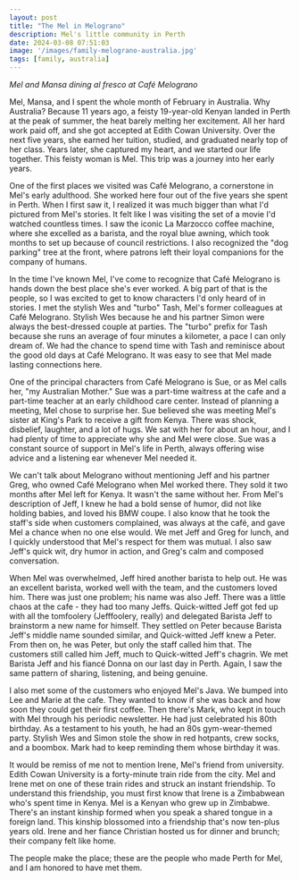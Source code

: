 ```yaml
---
layout: post
title: "The Mel in Melograno"
description: Mel's little community in Perth
date: 2024-03-08 07:51:03
image: '/images/family-melograno-australia.jpg'
tags: [family, australia]
---
```


_Mel and Mansa dining al fresco at Café Melograno_

Mel, Mansa, and I spent the whole month of February in Australia. Why Australia? Because 11 years ago, a feisty 19-year-old Kenyan landed in Perth at the peak of summer, the heat barely melting her excitement. All her hard work paid off, and she got accepted at Edith Cowan University. Over the next five years, she earned her tuition, studied, and graduated nearly top of her class. Years later, she captured my heart, and we started our life together. This feisty woman is Mel. This trip was a journey into her early years.

One of the first places we visited was Café Melograno, a cornerstone in Mel's early adulthood. She worked here four out of the five years she spent in Perth. When I first saw it, I realized it was much bigger than what I'd pictured from Mel's stories. It felt like I was visiting the set of a movie I'd watched countless times. I saw the iconic La Marzocco coffee machine, where she excelled as a barista, and the royal blue awning, which took months to set up because of council restrictions. I also recognized the "dog parking" tree at the front, where patrons left their loyal companions for the company of humans.

In the time I've known Mel, I've come to recognize that Café Melograno is hands down the best place she's ever worked. A big part of that is the people, so I was excited to get to know characters I'd only heard of in stories. I met the stylish Wes and "turbo" Tash, Mel's former colleagues at Café Melograno. Stylish Wes because he and his partner Simon were always the best-dressed couple at parties. The "turbo" prefix for Tash because she runs an average of four minutes a kilometer, a pace I can only dream of. We had the chance to spend time with Tash and reminisce about the good old days at Café Melograno. It was easy to see that Mel made lasting connections here.

One of the principal characters from Café Melograno is Sue, or as Mel calls her, "my Australian Mother." Sue was a part-time waitress at the cafe and a part-time teacher at an early childhood care center. Instead of planning a meeting, Mel chose to surprise her. Sue believed she was meeting Mel's sister at King's Park to receive a gift from Kenya. There was shock, disbelief, laughter, and a lot of hugs. We sat with her for about an hour, and I had plenty of time to appreciate why she and Mel were close. Sue was a constant source of support in Mel's life in Perth, always offering wise advice and a listening ear whenever Mel needed it.

We can't talk about Melograno without mentioning Jeff and his partner Greg, who owned Café Melograno when Mel worked there. They sold it two months after Mel left for Kenya. It wasn't the same without her. From Mel's description of Jeff, I knew he had a bold sense of humor, did not like holding babies, and loved his BMW coupe. I also know that he took the staff's side when customers complained, was always at the café, and gave Mel a chance when no one else would. We met Jeff and Greg for lunch, and I quickly understood that Mel's respect for them was mutual. I also saw Jeff's quick wit, dry humor in action, and Greg's calm and composed conversation.

When Mel was overwhelmed, Jeff hired another barista to help out. He was an excellent barista, worked well with the team, and the customers loved him. There was just one problem; his name was also Jeff. There was a little chaos at the cafe - they had too many Jeffs. Quick-witted Jeff got fed up with all the tomfoolery (Jefffoolery, really) and delegated Barista Jeff to brainstorm a new name for himself. They settled on Peter because Barista Jeff's middle name sounded similar, and Quick-witted Jeff knew a Peter. From then on, he was Peter, but only the staff called him that. The customers still called him Jeff, much to Quick-witted Jeff's chagrin. We met Barista Jeff and his fiancé Donna on our last day in Perth. Again, I saw the same pattern of sharing, listening, and being genuine. 

I also met some of the customers who enjoyed Mel's Java. We bumped into  Lee and Marie at the cafe. They wanted to know if she was back and how soon they could get their first coffee. Then there's Mark, who kept in touch with Mel through his periodic newsletter. He had just celebrated his 80th birthday. As a testament to his youth, he had an 80s gym-wear-themed party. Stylish Wes and Simon stole the show in red hotpants, crew socks, and a boombox. Mark had to keep reminding them whose birthday it was.

It would be remiss of me not to mention Irene, Mel's friend from university. Edith Cowan University is a forty-minute train ride from the city. Mel and Irene met on one of these train rides and struck an instant friendship. To understand this friendship, you must first know that Irene is a Zimbabwean who's spent time in Kenya. Mel is a Kenyan who grew up in Zimbabwe. There's an instant kinship formed when you speak a shared tongue in a foreign land. This kinship blossomed into a friendship that's now ten-plus years old. Irene and her fiance Christian hosted us for dinner and brunch; their company felt like home.

The people make the place; these are the people who made Perth for Mel, and I am honored to have met them.
